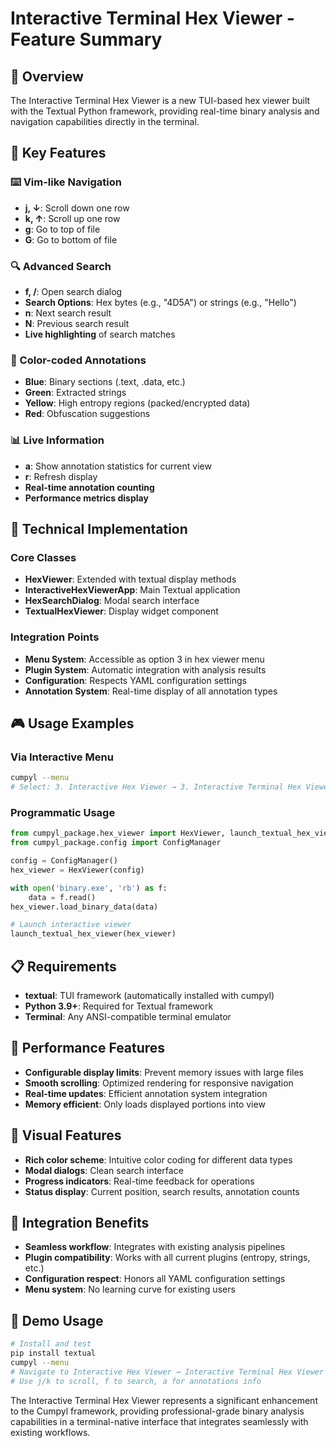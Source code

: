 # Interactive Terminal Hex Viewer - Feature Summary

## 🎯 Overview
The Interactive Terminal Hex Viewer is a new TUI-based hex viewer built with the Textual Python framework, providing real-time binary analysis and navigation capabilities directly in the terminal.

## 🚀 Key Features

### ⌨️ Vim-like Navigation
- **j, ↓**: Scroll down one row
- **k, ↑**: Scroll up one row  
- **g**: Go to top of file
- **G**: Go to bottom of file

### 🔍 Advanced Search
- **f, /**: Open search dialog
- **Search Options**: Hex bytes (e.g., "4D5A") or strings (e.g., "Hello")
- **n**: Next search result
- **N**: Previous search result
- **Live highlighting** of search matches

### 🎨 Color-coded Annotations
- **Blue**: Binary sections (.text, .data, etc.)
- **Green**: Extracted strings
- **Yellow**: High entropy regions (packed/encrypted data)
- **Red**: Obfuscation suggestions

### 📊 Live Information
- **a**: Show annotation statistics for current view
- **r**: Refresh display
- **Real-time annotation counting**
- **Performance metrics display**

## 🔧 Technical Implementation

### Core Classes
- **HexViewer**: Extended with textual display methods
- **InteractiveHexViewerApp**: Main Textual application
- **HexSearchDialog**: Modal search interface
- **TextualHexViewer**: Display widget component

### Integration Points
- **Menu System**: Accessible as option 3 in hex viewer menu
- **Plugin System**: Automatic integration with analysis results
- **Configuration**: Respects YAML configuration settings
- **Annotation System**: Real-time display of all annotation types

## 🎮 Usage Examples

### Via Interactive Menu
```bash
cumpyl --menu
# Select: 3. Interactive Hex Viewer → 3. Interactive Terminal Hex Viewer
```

### Programmatic Usage
```python
from cumpyl_package.hex_viewer import HexViewer, launch_textual_hex_viewer
from cumpyl_package.config import ConfigManager

config = ConfigManager()
hex_viewer = HexViewer(config)

with open('binary.exe', 'rb') as f:
    data = f.read()
hex_viewer.load_binary_data(data)

# Launch interactive viewer
launch_textual_hex_viewer(hex_viewer)
```

## 📋 Requirements
- **textual**: TUI framework (automatically installed with cumpyl)
- **Python 3.9+**: Required for Textual framework
- **Terminal**: Any ANSI-compatible terminal emulator

## 🎯 Performance Features
- **Configurable display limits**: Prevent memory issues with large files
- **Smooth scrolling**: Optimized rendering for responsive navigation
- **Real-time updates**: Efficient annotation system integration
- **Memory efficient**: Only loads displayed portions into view

## 🎨 Visual Features
- **Rich color scheme**: Intuitive color coding for different data types
- **Modal dialogs**: Clean search interface
- **Progress indicators**: Real-time feedback for operations
- **Status display**: Current position, search results, annotation counts

## 🔄 Integration Benefits
- **Seamless workflow**: Integrates with existing analysis pipelines
- **Plugin compatibility**: Works with all current plugins (entropy, strings, etc.)
- **Configuration respect**: Honors all YAML configuration settings
- **Menu system**: No learning curve for existing users

## 🎪 Demo Usage
```bash
# Install and test
pip install textual
cumpyl --menu
# Navigate to Interactive Hex Viewer → Interactive Terminal Hex Viewer
# Use j/k to scroll, f to search, a for annotations info
```

The Interactive Terminal Hex Viewer represents a significant enhancement to the Cumpyl framework, providing professional-grade binary analysis capabilities in a terminal-native interface that integrates seamlessly with existing workflows.